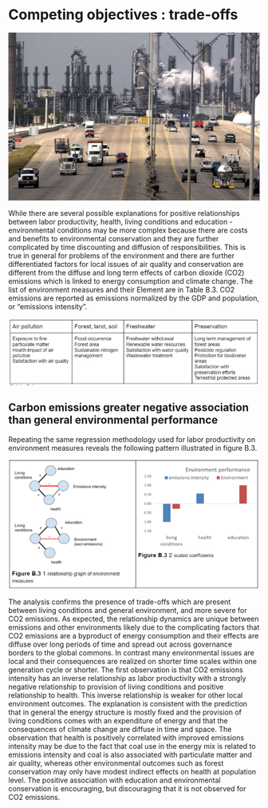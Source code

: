 # Competing objectives : trade-offs

![Shell oil refinery in Deer Park, TX Photo : David J. Phillip  /  AP file](../.gitbook/assets/image%20%287%29.png)

While there are several possible explanations for positive relationships between labor productivity, health, living conditions and education - environmental conditions may be more complex because there are costs and benefits to environmental conservation and they are further complicated by time discounting and diffusion of responsibilities.  This is true in general for problems of the environment and there are further differentiated factors for local issues of air quality and conservation are different from the diffuse and long term effects of carbon dioxide  \(CO2\) emissions which is linked to energy consumption and climate change.  The list of environment measures and their Element are in Table B.3.  CO2 emissions are reported as emissions normalized by the GDP and population, or “emissions intensity”.

![Table B.3 Environment measures \(excluding emissions\)](../.gitbook/assets/image%20%281%29.png)

## Carbon emissions greater negative association than general environmental performance

Repeating the same regression methodology used for labor productivity on environment measures reveals the following pattern illustrated in figure B.3.

![](../.gitbook/assets/image%20%2821%29.png)

The analysis confirms the presence of trade-offs which are present between living conditions and general environment, and more severe for CO2 emissions.  As expected, the relationship dynamics are unique between emissions and other environments likely due to the complicating factors that CO2 emissions are a byproduct of energy consumption and their effects are diffuse over long periods of time and spread out across governance borders to the global commons. In contrast many environmental issues are local and their consequences are realized on shorter time scales within one generation cycle or shorter.  The first observation is that CO2 emissions intensity has an inverse relationship as labor productivity with a strongly negative relationship to provision of living conditions and positive relationship to health.  This inverse relationship is weaker for other local environment outcomes.  The explanation is consistent with the prediction that in general the energy structure is mostly fixed and the provision of living conditions comes with an expenditure of energy and that the consequences of climate change are diffuse in time and space.  The observation that health is positively correlated with improved emissions intensity may be due to the fact that coal use in the energy mix is related to emissions intensity and coal is also associated with particulate matter and air quality, whereas other environmental outcomes such as forest conservation may only have modest indirect effects on health at population level. The positive association with education and environmental conservation is encouraging, but discouraging that it is not observed for CO2 emissions.

